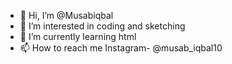- 👋 Hi, I’m @Musabiqbal
- 👀 I’m interested in coding and sketching
- 🌱 I’m currently learning html
- 📫 How to reach me 
Instagram- @musab_iqbal10

<!---
Musabiqbal/Musabiqbal is a ✨ special ✨ repository because its `README.md` (this file) appears on your GitHub profile.
You can click the Preview link to take a look at your changes.
--->
